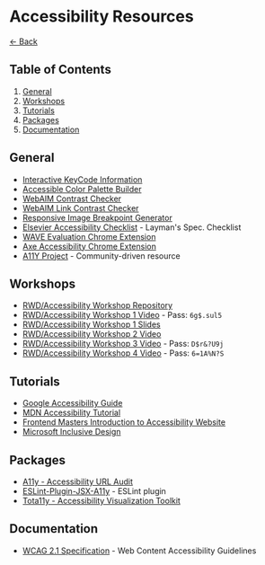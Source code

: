 # Accessibility Resources

[<- Back](./README.md)

## Table of Contents

1. [General](#general)
1. [Workshops](#workshops)
1. [Tutorials](#tutorials)
1. [Packages](#packages)
1. [Documentation](#documentation)

## General

- [Interactive KeyCode Information](http://keycode.info/)
- [Accessible Color Palette Builder](https://toolness.github.io/accessible-color-matrix/)
- [WebAIM Contrast Checker](https://webaim.org/resources/contrastchecker/)
- [WebAIM Link Contrast Checker](https://webaim.org/resources/linkcontrastchecker/)
- [Responsive Image Breakpoint Generator](https://www.responsivebreakpoints.com/)
- [Elsevier Accessibility Checklist](https://romeo.elsevier.com/accessibility_checklist/) - Layman's Spec. Checklist
- [WAVE Evaluation Chrome Extension](https://chrome.google.com/webstore/detail/wave-evaluation-tool/jbbplnpkjmmeebjpijfedlgcdilocofh)
- [Axe Accessibility Chrome Extension](https://chrome.google.com/webstore/detail/axe-devtools-web-accessib/lhdoppojpmngadmnindnejefpokejbdd?hl=en-US)
- [A11Y Project](https://www.a11yproject.com/) - Community-driven resource

## Workshops

- [RWD/Accessibility Workshop Repository](https://github.com/mjshuff23/rwd-accessibility-workshop)
- [RWD/Accessibility Workshop 1 Video](https://us02web.zoom.us/rec/share/Vu_KYrEyn8Mwoi4ofTRZxPwoqLW8rm36dBDK9HF01Th_fUF-KgltBDlyNRcEVpNA.mGmEdIfPiZzzOoVm) - Pass: `6g$.sul5`
- [RWD/Accessibility Workshop 1 Slides](https://docs.google.com/presentation/d/1JGjbt-jYxRzizutZudQR5uj_-GDjkLu2UuBsLW2pU4U/edit?usp=sharing)
- [RWD/Accessibility Workshop 2 Video](https://drive.google.com/file/d/1s2aYnbomAhKn41YdI1SMG4Vl2Aj9bvaJ/view?usp=sharing)
- [RWD/Accessibility Workshop 3 Video](https://us02web.zoom.us/rec/share/vvxVyxBfOZafd-u33GP7ojKwBcLf2TJWsuSKeBsh-xCw8KvTA5Sofg-3v0EpYOSQ.tuJLOgZibd05YK8L) - Pass: `D$r&?U9j`
- [RWD/Accessibility Workshop 4 Video](https://us02web.zoom.us/rec/share/KDkkFtkDOPS8Qe-OvpZSJX80wFMdeXEnIuFX65a_wa8WqJlp9B9Rfn95AcDhCxoE.icIW3NyldWJ2kLKE) - Pass: `6=1A%N?S`

## Tutorials

- [Google Accessibility Guide](https://developers.google.com/web/fundamentals/accessibility/)
- [MDN Accessibility Tutorial](https://developer.mozilla.org/en-US/docs/Web/Accessibility)
- [Frontend Masters Introduction to Accessibility Website](https://learn-a11y.netlify.app/)
- [Microsoft Inclusive Design](https://www.microsoft.com/design/inclusive/)

## Packages

- [A11y - Accessibility URL Audit](https://www.npmjs.com/package/a11y)
- [ESLint-Plugin-JSX-A11y](https://www.npmjs.com/package/eslint-plugin-jsx-a11y) - ESLint plugin
- [Tota11y - Accessibility Visualization Toolkit](https://khan.github.io/tota11y/)

## Documentation

- [WCAG 2.1 Specification](https://www.w3.org/TR/WCAG21/) - Web Content Accessibility Guidelines
